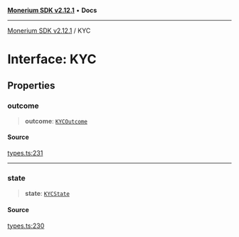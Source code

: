 [**Monerium SDK v2.12.1**](../README.md) • **Docs**

---

[Monerium SDK v2.12.1](../README.md) / KYC

# Interface: KYC

## Properties

### outcome

> **outcome**: [`KYCOutcome`](../enumerations/KYCOutcome.md)

#### Source

[types.ts:231](https://github.com/monerium/js-monorepo/blob/26e2ea0861cb901d7ae432326a3f8b4932fe0d47/packages/sdk/src/types.ts#L231)

---

### state

> **state**: [`KYCState`](../enumerations/KYCState.md)

#### Source

[types.ts:230](https://github.com/monerium/js-monorepo/blob/26e2ea0861cb901d7ae432326a3f8b4932fe0d47/packages/sdk/src/types.ts#L230)
